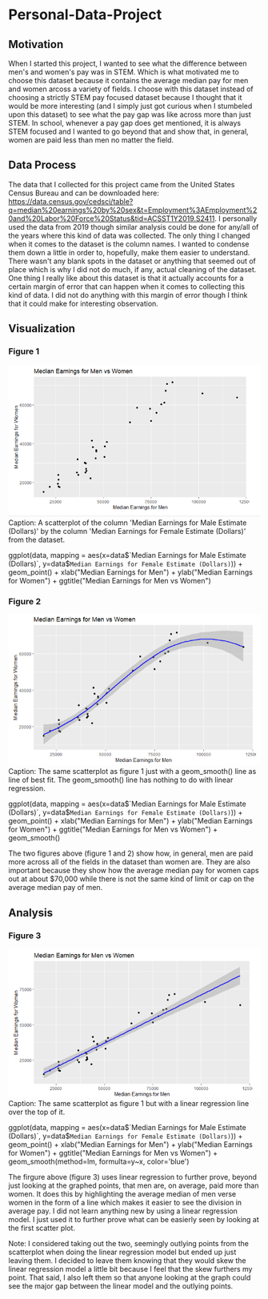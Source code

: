 # Personal-Data-Project

## Motivation
When I started this project, I wanted to see what the difference between men's and women's pay was in STEM. Which is what motivated me to choose this dataset because it contains the average median pay for men and women arcoss a variety of fields. I choose with this dataset instead of choosing a strictly STEM pay focused dataset because I thought that it would be more interesting (and I simply just got curious when I stumbeled upon this dataset) to see what the pay gap was like across more than just STEM. In school, whenever a pay gap does get mentioned, it is always STEM focused and I wanted to go beyond that and show that, in general, women are paid less than men no matter the field. 

## Data Process
The data that I collected for this project came from the United States Census Bureau and can be downloaded here:
https://data.census.gov/cedsci/table?q=median%20earnings%20by%20sex&t=Employment%3AEmployment%20and%20Labor%20Force%20Status&tid=ACSST1Y2019.S2411. I personally used the data from 2019 though similar analysis could be done for any/all of the years where this kind of data was collected. The only thing I changed when it comes to the dataset is the column names. I wanted to condense them down a little in order to, hopefully, make them easier to understand. There wasn't any blank spots in the dataset or anything that seemed out of place which is why I did not do much, if any, actual cleaning of the dataset. One thing I really like about this dataset is that it actually accounts for a certain margin of error that can happen when it comes to collecting this kind of data. I did not do anything with this margin of error though I think that it could make for interesting observation.

## Visualization

### Figure 1
<img src="https://raw.githubusercontent.com/AlyssaLammi/Personal-Data-Project/main/Median%20Earnings%20for%20Men%20vs%20Women%20Scatterplot.png">
Caption: A scatterplot of the column 'Median Earnings for Male Estimate (Dollars)' by the column 'Median Earnings for Female Estimate (Dollars)' from the dataset.

ggplot(data, mapping = aes(x=data$`Median Earnings for Male Estimate (Dollars)`, y=data$`Median Earnings for Female Estimate (Dollars)`)) + geom_point() + xlab("Median Earnings for Men") + ylab("Median Earnings for Women") + ggtitle("Median Earnings for Men vs Women")

### Figure 2
<img src="https://raw.githubusercontent.com/AlyssaLammi/Personal-Data-Project/main/Median%20Earnings%20for%20Men%20vs%20Women%20Graph.png">
Caption: The same scatterplot as figure 1 just with a geom_smooth() line as line of best fit. The geom_smooth() line has nothing to do with linear regression.

ggplot(data, mapping = aes(x=data$`Median Earnings for Male Estimate (Dollars)`, y=data$`Median Earnings for Female Estimate (Dollars)`)) + geom_point() + xlab("Median Earnings for Men") + ylab("Median Earnings for Women") + ggtitle("Median Earnings for Men vs Women") + geom_smooth()

The two figures above (figure 1 and 2) show how, in general, men are paid more across all of the fields in the dataset than women are. They are also important because they show how the average median pay for women caps out at about $70,000 while there is not the same kind of limit or cap on the average median pay of men. 

## Analysis

### Figure 3
<img src="https://raw.githubusercontent.com/AlyssaLammi/Personal-Data-Project/main/MedIan%20Earnings%20for%20Men%20vs%20Women.png">
Caption: The same scatterplot as figure 1 but with a linear regression line over the top of it.

ggplot(data, mapping = aes(x=data$`Median Earnings for Male Estimate (Dollars)`, y=data$`Median Earnings for Female Estimate (Dollars)`)) + geom_point() + xlab("Median Earnings for Men") + ylab("Median Earnings for Women") + ggtitle("Median Earnings for Men vs Women") + geom_smooth(method=lm, formulta=y~x, color='blue')

The firgure above (figure 3) uses linear regression to further prove, beyond just looking at the graphed points, that men are, on average, paid more than women. It does this by highlighting the average median of men verse women in the form of a line which makes it easier to see the division in average pay. I did not learn anything new by using a linear regression model. I just used it to further prove what can be easierly seen by looking at the first scatter plot. 

Note: I considered taking out the two, seemingly outlying points from the scatterplot when doing the linear regression model but ended up just leaving them. I decided to leave them knowing that they would skew the linear regression model a little bit because I feel that the skew furthers my point. That said, I also left them so that anyone looking at the graph could see the major gap between the linear model and the outlying points. 
